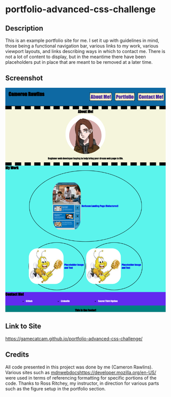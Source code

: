 # portfolio-advanced-css-challenge

## Description
This is an example portfolio site for me. I set it up with guidelines in mind, those being a functional navigation bar, various links to my work, various viewport layouts, and links describing ways in which to contact me. There is not a lot of content to display, but in the meantime there have been placeholders put in place that are meant to be removed at a later time.

## Screenshot
![Screenshot of Cameron Rawlins' portfolio page.](/assets/screenshot.png "Screenshot of webpage")

## Link to Site
https://gamecatcam.github.io/portfolio-advanced-css-challenge/

## Credits
All code presented in this project was done by me (Cameron Rawlins). Various sites such as [mdnwebdocs](https://developer.mozilla.org/en-US/)https://developer.mozilla.org/en-US/ were used in terms of referencing formatting for specific portions of the code. Thanks to Ross Ritchey, my instructor, in direction for various parts such as the figure setup in the portfolio section.
